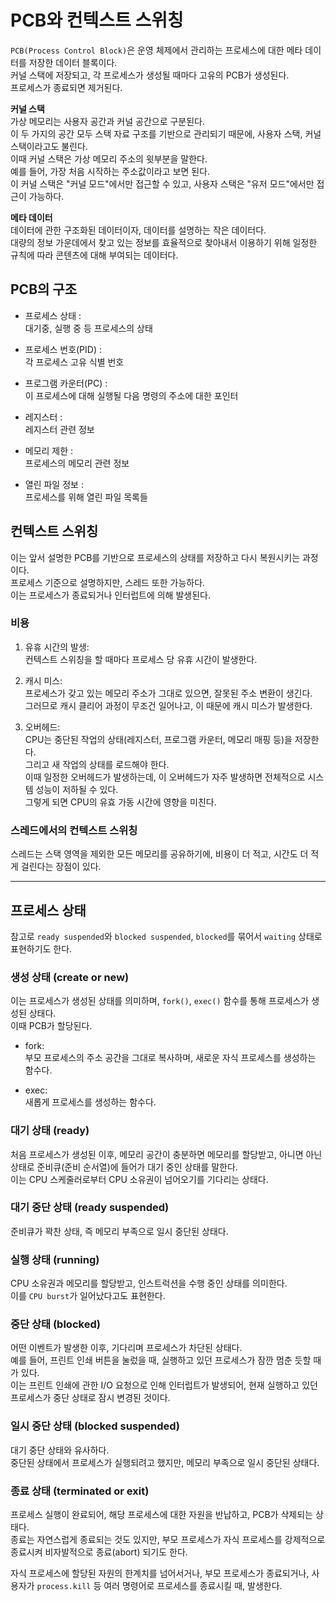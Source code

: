 # PCB와 컨텍스트 스위칭

`PCB(Process Control Block)`은 운영 체제에서 관리하는 프로세스에 대한 메타 데이터를 저장한 데이터 블록이다. <br />
커널 스택에 저장되고, 각 프로세스가 생성될 때마다 고유의 PCB가 생성된다. <br />
프로세스가 종료되면 제거된다.

**커널 스택** <br />
가상 메모리는 사용자 공간과 커널 공간으로 구분된다. <br />
이 두 가지의 공간 모두 스택 자료 구조를 기반으로 관리되기 때문에, 사용자 스택, 커널 스택이라고도 불린다. <br />
이때 커널 스택은 가상 메모리 주소의 윗부분을 말한다. <br />
예를 들어, 가장 처음 시작하는 주소값이라고 보면 된다. <br />
이 커널 스택은 "커널 모드"에서만 접근할 수 있고, 사용자 스택은 "유저 모드"에서만 접근이 가능하다.

**메타 데이터** <br />
데이터에 관한 구조화된 데이터이자, 데이터를 설명하는 작은 데이터다. <br />
대량의 정보 가운데에서 찾고 있는 정보를 효율적으로 찾아내서 이용하기 위해 일정한 규칙에 따라 콘텐츠에 대해 부여되는 데이터다.

## PCB의 구조

- 프로세스 상태 : <br />
  대기중, 실행 중 등 프로세스의 상태

- 프로세스 번호(PID) : <br />
  각 프로세스 고유 식별 번호

- 프로그램 카운터(PC) : <br />
  이 프로세스에 대해 실행될 다음 명령의 주소에 대한 포인터

- 레지스터 :<br />
  레지스터 관련 정보

- 메모리 제한 : <br />
  프로세스의 메모리 관련 정보

- 열린 파일 정보 : <br />
  프로세스를 위해 열린 파일 목록들

## 컨텍스트 스위칭

이는 앞서 설명한 PCB를 기반으로 프로세스의 상태를 저장하고 다시 복원시키는 과정이다. <br />
프로세스 기준으로 설명하지만, 스레드 또한 가능하다. <br />
이는 프로세스가 종료되거나 인터럽트에 의해 발생된다.

### 비용

1. 유휴 시간의 발생: <br />
   컨텍스트 스위칭을 할 때마다 프로세스 당 유휴 시간이 발생한다.

2. 캐시 미스: <br />
   프로세스가 갖고 있는 메모리 주소가 그대로 있으면, 잘못된 주소 변환이 생긴다. <br />
   그러므로 캐시 클리어 과정이 무조건 일어나고, 이 때문에 캐시 미스가 발생한다.

3. 오버헤드: <br />
   CPU는 중단된 작업의 상태(레지스터, 프로그램 카운터, 메모리 매핑 등)을 저장한다. <br />
   그리고 새 작업의 상태를 로드해야 한다. <br />
   이때 일정한 오버헤드가 발생하는데, 이 오버헤드가 자주 발생하면 전체적으로 시스템 성능이 저하될 수 있다. <br />
   그렇게 되면 CPU의 유효 가동 시간에 영향을 미친다.

### 스레드에서의 컨텍스트 스위칭

스레드는 스택 영역을 제외한 모든 메모리를 공유하기에, 비용이 더 적고, 시간도 더 적게 걸린다는 장점이 있다.

---

## 프로세스 상태

참고로 `ready suspended`와 `blocked suspended`, `blocked`를 묶어서 `waiting` 상태로 표현하기도 한다.

### 생성 상태 (create or new)

이는 프로세스가 생성된 상태를 의미하며, `fork()`, `exec()` 함수를 통해 프로세스가 생성된 상태다. <br />
이때 PCB가 할당된다.

- fork: <br />
  부모 프로세스의 주소 공간을 그대로 복사하며, 새로운 자식 프로세스를 생성하는 함수다.

- exec: <br />
  새롭게 프로세스를 생성하는 함수다.

### 대기 상태 (ready)

처음 프로세스가 생성된 이후, 메모리 공간이 충분하면 메모리를 할당받고, 아니면 아닌 상태로 준비큐(준비 순서열)에 들어가 대기 중인 상태를 말한다. <br />
이는 CPU 스케줄러로부터 CPU 소유권이 넘어오기를 기다리는 상태다.

### 대기 중단 상태 (ready suspended)

준비큐가 꽉찬 상태, 즉 메모리 부족으로 일시 중단된 상태다.

### 실행 상태 (running)

CPU 소유권과 메모리를 할당받고, 인스트럭션을 수행 중인 상태를 의미한다. <br />
이를 `CPU burst`가 일어났다고도 표현한다.

### 중단 상태 (blocked)

어떤 이벤트가 발생한 이후, 기다리며 프로세스가 차단된 상태다. <br />
예를 들어, 프린트 인쇄 버튼을 눌렀을 때, 실행하고 있던 프로세스가 잠깐 멈춘 듯할 때가 있다. <br />
이는 프린트 인쇄에 관한 I/O 요청으로 인해 인터럽트가 발생되어, 현재 실행하고 있던 프로세스가 중단 상태로 잠시 변경된 것이다.

### 일시 중단 상태 (blocked suspended)

대기 중단 상태와 유사하다. <br />
중단된 상태에서 프로세스가 실행되려고 했지만, 메모리 부족으로 일시 중단된 상태다.

### 종료 상태 (terminated or exit)

프로세스 실행이 완료되어, 해당 프로세스에 대한 자원을 반납하고, PCB가 삭제되는 상태다. <br />
종료는 자연스럽게 종료되는 것도 있지만, 부모 프로세스가 자식 프로세스를 강제적으로 종료시켜 비자발적으로 종료(abort) 되기도 한다.

자식 프로세스에 할당된 자원의 한계치를 넘어서거나, 부모 프로세스가 종료되거나, 사용자가 `process.kill` 등 여러 명령어로 프로세스를 종료시킬 때, 발생한다.
